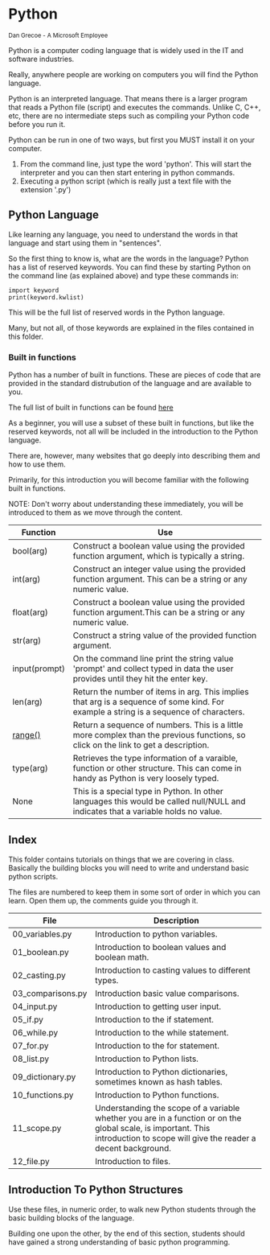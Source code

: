 # Python
<sub>Dan Grecoe - A Microsoft Employee </sub>

Python is a computer coding language that is widely used in the IT and software industries. 

Really, anywhere people are working on computers you will find the Python language. 

Python is an interpreted language. That means there is a larger program that reads a Python file (script) and executes the commands. Unlike C, C++, etc, there are no intermediate steps such as compiling your Python code before you run it.  

Python can be run in one of two ways, but first you MUST install it on your computer. 

1. From the command line, just type the word 'python'. This will start the interpreter and you can then start entering in python commands. 
2. Executing a python script (which is really just a text file with the extension '.py')

## Python Language
Like learning any language, you need to understand the words in that language and start using them in "sentences". 

So the first thing to know is, what are the words in the language? Python has a list of reserved keywords. You can find these by starting Python on the command line (as explained above) and type these commands in:

```
import keyword
print(keyword.kwlist)
```

This will be the full list of reserved words in the Python language. 

Many, but not all, of those keywords are explained in the files contained in this folder. 

### Built in functions
Python has a number of built in functions. These are pieces of code that are provided in the standard distrubution of the language and are available to you. 

The full list of built in functions can be found [here](https://docs.python.org/3/library/functions.html)

As a beginner, you will use a subset of these built in functions, but like the reserved keywords, not all will be included in the introduction to the Python language. 

There are, however, many websites that go deeply into describing them and how to use them. 

Primarily, for this introduction you will become familiar with the following built in functions.

NOTE: Don't worry about understanding these immediately, you will be introduced to them as we move through the content. 

|Function|Use|
|----------|------------|
|bool(arg)|Construct a boolean value using the provided function argument, which is typically a string.|
|int(arg)|Construct an integer value using the provided function argument. This can be a string or any numeric value.|
|float(arg)|Construct a boolean value using the provided function argument.This can be a string or any numeric value.|
|str(arg)|Construct a string value of the provided function argument.|
|input(prompt)|On the command line print the string value 'prompt' and collect typed in data the user provides until they hit the enter key.|
|len(arg)|Return the number of items in arg. This implies that arg is a sequence of some kind. For example a string is a sequence of characters.|
|[range()](https://docs.python.org/3/library/functions.html#func-range)|Return a sequence of numbers. This is a little more complex than the previous functions, so click on the link to get a description.|
|type(arg)|Retrieves the type information of a varaible, function or other structure. This can come in handy as Python is very loosely typed.|
|None|This is a special type in Python. In other languages this would be called null/NULL and indicates that a variable holds no value.|

## Index
This folder contains tutorials on things that we are covering in class. Basically the building blocks you will need to write and understand basic python scripts. 

The files are numbered to keep them in some sort of order in which you can learn. Open them up, the comments guide you through it. 

|File|Description|
|--------|--------------|
|00_variables.py|Introduction to python variables.|
|01_boolean.py|Introduction to boolean values and boolean math.|
|02_casting.py|Introduction to casting values to different types. |
|03_comparisons.py|Introduction basic value comparisons. |
|04_input.py|Introduction to getting user input. |
|05_if.py|Introduction to the if statement.|
|06_while.py|Introduction to the while statement.|
|07_for.py|Introduction to the for statement.|
|08_list.py|Introduction to Python lists.|
|09_dictionary.py|Introduction to Python dictionaries, sometimes known as hash tables. |
|10_functions.py|Introduction to Python functions. |
|11_scope.py|Understanding the scope of a variable whether you are in a function or on the global scale, is important. This introduction to scope will give the reader a decent background. |
|12_file.py|Introduction to files.|

## Introduction To Python Structures
Use these files, in numeric order, to walk new Python students through the basic building blocks of the language. 

Building one upon the other, by the end of this section, students should have gained a strong understanding of basic python programming. 